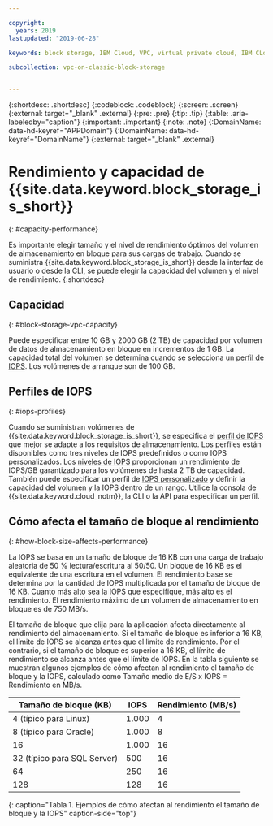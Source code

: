 ```yaml
---

copyright:
  years: 2019
lastupdated: "2019-06-28"

keywords: block storage, IBM Cloud, VPC, virtual private cloud, IBM CLoud, volume, data storage, volume capacity, classic, virtual server

subcollection: vpc-on-classic-block-storage


---
```


{:shortdesc: .shortdesc}
{:codeblock: .codeblock}
{:screen: .screen}
{:external: target="_blank" .external}
{:pre: .pre}
{:tip: .tip}
{:table: .aria-labeledby="caption"}
{:important: .important}
{:note: .note}
{:DomainName: data-hd-keyref="APPDomain"}
{:DomainName: data-hd-keyref="DomainName"}
{:external: target="_blank" .external}

# Rendimiento y capacidad de {{site.data.keyword.block_storage_is_short}}
{: #capacity-performance}

Es importante elegir tamaño y el nivel de rendimiento óptimos del volumen de almacenamiento en bloque para sus cargas de trabajo. Cuando se suministra {{site.data.keyword.block_storage_is_short}} desde la interfaz de usuario o desde la CLI, se puede elegir la capacidad del volumen y el nivel de rendimiento.
{:shortdesc}

## Capacidad
{: #block-storage-vpc-capacity}

Puede especificar entre 10 GB y 2000 GB (2 TB) de capacidad por volumen de datos de almacenamiento en bloque en incrementos de 1 GB. La capacidad total del volumen se determina cuando se selecciona un [perfil de IOPS](#iops-profiles). Los volúmenes de arranque son de 100 GB.

## Perfiles de IOPS
{: #iops-profiles}

Cuando se suministran volúmenes de {{site.data.keyword.block_storage_is_short}}, se especifica el [perfil de IOPS](/docs/vpc-on-classic-block-storage?topic=vpc-on-classic-block-storage-block-storage-profiles) que mejor se adapte a los requisitos de almacenamiento. Los perfiles están disponibles como tres niveles de IOPS predefinidos o como IOPS personalizados. Los [niveles de IOPS](/docs/vpc-on-classic-block-storage?topic=vpc-on-classic-block-storage-block-storage-profiles#tiers) proporcionan un rendimiento de IOPS/GB garantizado para los volúmenes de hasta 2 TB de capacidad. También puede especificar un perfil de [IOPS personalizado](/docs/vpc-on-classic-block-storage?topic=vpc-on-classic-block-storage-block-storage-profiles#custom) y definir la capacidad del volumen y la IOPS dentro de un rango. Utilice la consola de {{site.data.keyword.cloud_notm}}, la CLI o la API para especificar un perfil.

## Cómo afecta el tamaño de bloque al rendimiento
{: #how-block-size-affects-performance}

La IOPS se basa en un tamaño de bloque de 16 KB con una carga de trabajo aleatoria de 50 % lectura/escritura al 50/50. Un bloque de 16 KB es el equivalente de una escritura en el volumen. El rendimiento base se determina por la cantidad de IOPS multiplicada por el tamaño de bloque de 16 KB. Cuanto más alto sea la IOPS que especifique, más alto es el rendimiento. El rendimiento máximo de un volumen de almacenamiento en bloque es de 750 MB/s.

El tamaño de bloque que elija para la aplicación afecta directamente al rendimiento del almacenamiento. Si el tamaño de bloque es inferior a 16 KB, el límite de IOPS se alcanza antes que el límite de rendimiento. Por el contrario, si el tamaño de bloque es superior a 16 KB, el límite de rendimiento se alcanza antes que el límite de IOPS. En la tabla siguiente se muestran algunos ejemplos de cómo afectan al rendimiento el tamaño de bloque y la IOPS, calculado como Tamaño medio de E/S x IOPS = Rendimiento en MB/s.

| Tamaño de bloque (KB) | IOPS | Rendimiento (MB/s) |
|-----------------|------|-------------------|
| 4 (típico para Linux) | 1.000 | 4 |
| 8 (típico para Oracle) | 1.000  | 8 |
| 16 | 1.000 | 16 |
| 32 (típico para SQL Server) | 500 | 16 |
| 64 | 250 | 16 |
| 128 | 128 | 16 |
{: caption="Tabla 1. Ejemplos de cómo afectan al rendimiento el tamaño de bloque y la IOPS" caption-side="top"}
